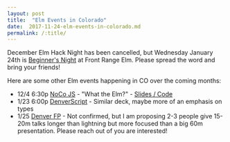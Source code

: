 ```yaml
---
layout: post
title:  "Elm Events in Colorado"
date:  2017-11-24-elm-events-in-colorado.md
permalink: /:title/
---
```


December Elm Hack Night has been cancelled, but Wednesday January 24th is [Beginner's Night](https://www.meetup.com/Front-range-elm/events/245365431/) at Front Range Elm. Please spread the word and bring your friends!

Here are some other Elm events happening in CO over the coming months:
* 12/4 6:30p [NoCo JS](https://www.meetup.com/NoCo-JavaScript-Meetup/events/243653786) - "What the Elm?" - [Slides / Code](https://github.com/seanhelvey/what-the-elm)
* 1/23 6:00p [DenverScript](https://www.meetup.com/DenverScript/events/244717323/) - Similar deck, maybe more of an emphasis on types
* 1/25 [Denver FP](https://www.meetup.com/denverfp/events/fzhgnnyxcbhc/) - Not confirmed, but I am proposing 2-3 people give 15-20m talks longer than lightning but more focused than a big 60m presentation. Please reach out of you are interested!
